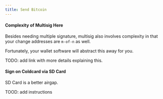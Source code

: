 ```yaml
---
title: Send Bitcoin
---
```


#### Complexity of Multisig Here
Besides needing multiple signature, multisig also involves complexity in that your change addresses are `m-of-n` as well.

Fortunately, your wallet software will abstract this away for you.

TODO: add link with more details explaining this.

#### Sign on Coldcard via SD Card
SD Card is a better airgap.

TOOD: add instructions
